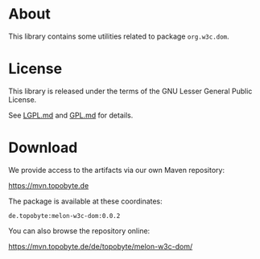 # About

This library contains some utilities related to package `org.w3c.dom`.

# License

This library is released under the terms of the GNU Lesser General Public
License.

See [LGPL.md](LGPL.md) and [GPL.md](GPL.md) for details.

# Download

We provide access to the artifacts via our own Maven repository:

<https://mvn.topobyte.de>

The package is available at these coordinates:

    de.topobyte:melon-w3c-dom:0.0.2

You can also browse the repository online:

<https://mvn.topobyte.de/de/topobyte/melon-w3c-dom/>
